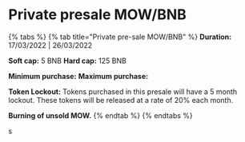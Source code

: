 # Private presale MOW/BNB



{% tabs %}
{% tab title="Private pre-sale MOW/BNB" %}
**Duration:**  17/03/2022  | 26/03/2022

**Soft cap:**     5 BNB  **Hard cap:** 125 BNB

**Minimum purchase:**  <mark style="color:yellow;"></mark>     **Maximum purchase:**&#x20;

**Token Lockout:** Tokens purchased in this presale will have a 5 month lockout. These tokens will be released at a rate of 20% each month.

**Burning of unsold MOW.**
{% endtab %}
{% endtabs %}

s

